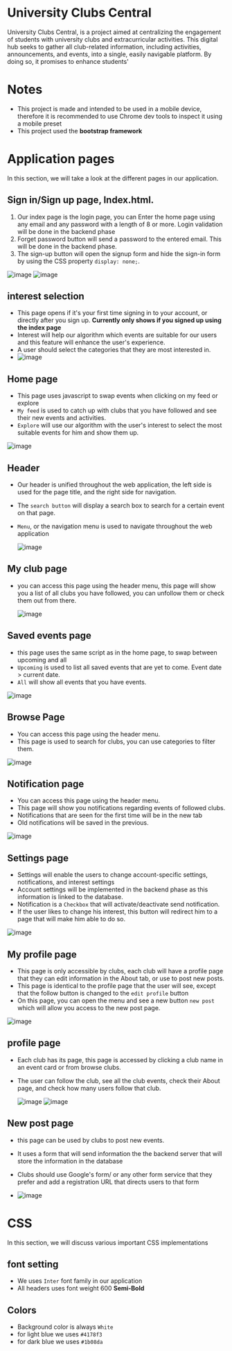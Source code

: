 # University Clubs Central
University Clubs Central, is a project aimed at centralizing 
the engagement of students with university clubs and 
extracurricular activities. This digital hub seeks to gather all 
club-related information, including activities, 
announcements, and events, into a single, easily navigable 
platform. By doing so, it promises to enhance students' 

# Notes
* This project is made and intended to be used in a mobile device, therefore it is recommended to use Chrome dev tools to inspect it using a mobile preset
* This project used the **bootstrap framework**
# Application pages
In this section, we will take a look at the different pages in our application.

## Sign in/Sign up page, Index.html.
1. Our index page is the login page, you can Enter the home page using any email and any password with a length of 8 or more. Login validation will be done in the backend phase
2. Forget password button will send a password to the entered email. This will be done in the backend phase.
3. The sign-up button will open the signup form and hide the sign-in form by using the CSS property `display: none;`.
   
![image](https://github.com/Mothannahuss/SWE363-Front-End/assets/38408919/067b72ec-9d6b-47c4-ab29-8e2d611606dc)
![image](https://github.com/Mothannahuss/SWE363-Front-End/assets/38408919/ea791431-5f5d-452d-8282-ee69db950059)

## interest selection
* This page opens if it's your first time signing in to your account, or directly after you sign up. **Currently only shows if you signed up using the index page**
* Interest will help our algorithm which events are suitable for our users and this feature will enhance the user's experience.
* A user should select the categories that they are most interested in.
* ![image](https://github.com/Mothannahuss/SWE363-Front-End/assets/38408919/4d17b40f-fa99-4bc9-81af-97208039ef7b)

## Home page
* This page uses javascript to swap events when clicking on my feed or explore
* `My feed` is used to catch up with clubs that you have followed and see their new events and activities.
* `Explore` will use our algorithm with the user's interest to select the most suitable events for him and show them up.

![image](https://github.com/Mothannahuss/SWE363-Front-End/assets/38408919/bfa80ebe-3f45-4c8a-8539-5ca47100e5a2)

## Header
* Our header is unified throughout the web application, the left side is used for the page title, and the right side for navigation.
* The `search button` will display a search box to search for a certain event on that page.
* `Menu`, or the navigation menu is used to navigate throughout the web application
  
  ![image](https://github.com/Mothannahuss/SWE363-Front-End/assets/38408919/3168467c-93f9-4f8d-acb2-47f29ddb1b79)

## My club page
* you can access this page using the header menu, this page will show you a list of all clubs you have followed, you can unfollow them or check them out from there.
  
  ![image](https://github.com/Mothannahuss/SWE363-Front-End/assets/38408919/e39a6834-9cd1-4bad-995a-48274583e39a)

## Saved events page
* this page uses the same script as in the home page, to swap between upcoming and all
* `Upcoming` is used to list all saved events that are yet to come. Event date > current date.
* `All` will show all events that you have events.
  
  
 ![image](https://github.com/Mothannahuss/SWE363-Front-End/assets/38408919/323072fa-3532-45ab-8ce6-b1401194f7be)

 ## Browse Page
 * You can access this page using the header menu.
 * This page is used to search for clubs, you can use categories to filter them.

  ![image](https://github.com/Mothannahuss/SWE363-Front-End/assets/38408919/3dd606e5-7372-4a73-8c28-021a6f3ed544)

  ## Notification page
  * You can access this page using the header menu.
  * This page will show you notifications regarding events of followed clubs.
  * Notifications that are seen for the first time will be in the new tab
  * Old notifications will be saved in the previous.
    
   ![image](https://github.com/Mothannahuss/SWE363-Front-End/assets/38408919/bb151a47-d773-4799-a14c-2425e8c8b4df)
   
   ## Settings page
   * Settings will enable the users to change account-specific settings, notifications, and interest settings
   * Account settings will be implemented in the backend phase as this information is linked to the database.
   * Notification is a `Checkbox` that will activate/deactivate send notification.
   * If the user likes to change his interest, this button will redirect him to a page that will make him able to do so.

![image](https://github.com/Mothannahuss/SWE363-Front-End/assets/38408919/8b7f4a8b-1e4c-435c-be48-00a25ea9f355)

   ## My profile page
   * This page is only accessible by clubs, each club will have a profile page that they can edit information in the About tab, or use to post new posts.
   * This page is identical to the profile page that the user will see, except that the follow button is changed to the `edit profile` button
   * On this page, you can open the menu and see a new button `new post` which will allow you access to the new post page.
     
   ![image](https://github.com/Mothannahuss/SWE363-Front-End/assets/38408919/1fe631db-f30d-451b-9531-4e410fc90c71)

   ## profile page
   * Each club has its page, this page is accessed by clicking a club name in an event card or from browse clubs.
   * The user can follow the club, see all the club events, check their About page, and check how many users follow that club.
     
     ![image](https://github.com/Mothannahuss/SWE363-Front-End/assets/38408919/c338086a-7c32-46ff-80a0-57f98507eb2f)
     ![image](https://github.com/Mothannahuss/SWE363-Front-End/assets/38408919/82fe4611-fb49-40f2-9140-b1e2229e4f85)
## New post page
* this page can be used by clubs to post new events.
* It uses a form that will send information the the backend server that will store the information in the database
* Clubs should use Google's form/ or any other form service that they prefer and add a registration URL that directs users to that form
  
* ![image](https://github.com/Mothannahuss/SWE363-Front-End/assets/38408919/70b29140-beba-4733-b0ad-cec01abea360)

# CSS
In this section, we will discuss various important CSS implementations

## font setting
* We uses `Inter` font family in our application
* All headers uses font weight 600 **Semi-Bold**
  
## Colors
* Background color is always `White`
* for light blue we uses `#4178f3`
* for dark blue we uses `#1b08da`








